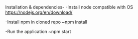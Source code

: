 Installation & dependencies-
-Install node compatible with OS
https://nodejs.org/en/download/

-Install npm in cloned repo
~npm install

-Run the application
~npm start

